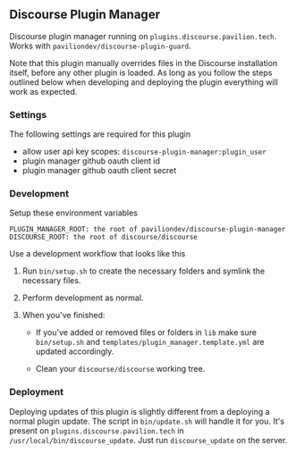 ## Discourse Plugin Manager

Discourse plugin manager running on ``plugins.discourse.pavilion.tech``. Works with ``paviliondev/discourse-plugin-guard``.

Note that this plugin manually overrides files in the Discourse installation itself, before any other plugin is loaded. As long as you follow the steps outlined below when developing and deploying the plugin everything will work as expected.

### Settings

The following settings are required for this plugin

- allow user api key scopes: ``discourse-plugin-manager:plugin_user``
- plugin manager github oauth client id
- plugin manager github oauth client secret

### Development

Setup these environment variables

```
PLUGIN_MANAGER_ROOT: the root of paviliondev/discourse-plugin-manager
DISCOURSE_ROOT: the root of discourse/discourse
```

Use a development workflow that looks like this

1. Run ``bin/setup.sh`` to create the necessary folders and symlink the necessary files.

2. Perform development as normal.

3. When you've finished:

   - If you've added or removed files or folders in ``lib`` make sure ``bin/setup.sh`` and ``templates/plugin_manager.template.yml`` are updated accordingly.

   - Clean your ``discourse/discourse`` working tree.

### Deployment

Deploying updates of this plugin is slightly different from a deploying a normal plugin update. The script in ``bin/update.sh`` will handle it for you. It's present on `plugins.discourse.pavilion.tech` in ``/usr/local/bin/discourse_update``. Just run ``discourse_update`` on the server.

